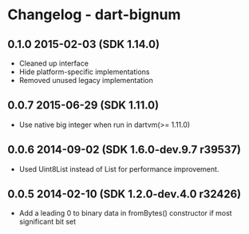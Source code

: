 # Changelog - dart-bignum

## 0.1.0 2015-02-03 (SDK 1.14.0)

- Cleaned up interface
- Hide platform-specific implementations
- Removed unused legacy implementation

## 0.0.7 2015-06-29 (SDK 1.11.0)

- Use native big integer when run in dartvm(>= 1.11.0)

## 0.0.6 2014-09-02 (SDK 1.6.0-dev.9.7 r39537)

- Used Uint8List instead of List<int> for performance improvement.

## 0.0.5 2014-02-10 (SDK 1.2.0-dev.4.0 r32426)

- Add a leading 0 to binary data in fromBytes() constructor if most
  significant bit set


